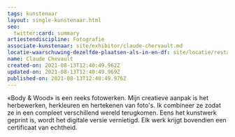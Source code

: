 ```yaml
---
tags: kunstenaar
layout: single-kunstenaar.html
seo:
  twitter:card: summary
artiestendiscipline: Fotografie
associate-kunstenaar: site/exhibitor/claude-chervault.md
locatie-waarschuwing-dezelfde-plaatsen-als-in-en-df: site/locatie/restaurant-hôtel-de-la-gare.md
name: Claude Chevault
created-on: 2021-08-13T12:40:49.962Z
updated-on: 2021-08-13T12:40:49.969Z
published-on: 2021-08-13T12:40:49.976Z
---
```

<!--StartFragment-->

«Body & Wood» is een reeks fotowerken. Mijn creatieve aanpak is het herbewerken, herkleuren en hertekenen van foto's. Ik combineer ze zodat ze in een compleet verschillend wereld terugkomen. Eens het kunstwerk geprint is, wordt het digitale versie vernietigd. Elk werk krijgt bovendien een certificaat van echtheid.

 



<!--EndFragment-->